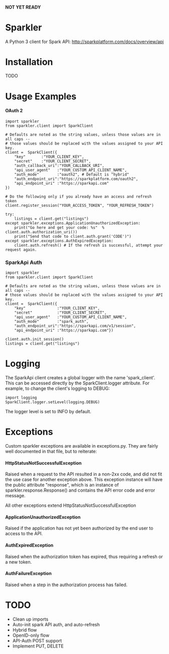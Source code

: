 #### NOT YET READY

Sparkler
========
A Python 3 client for Spark API: http://sparkplatform.com/docs/overview/api

Installation
========
TODO

Usage Examples
========
#### OAuth 2
    import sparkler
    from sparkler.client import SparkClient

    # Defaults are noted as the string values, unless those values are in all caps --
    # those values should be replaced with the values assigned to your API key.
    client =  SparkClient({
        "key"       :"YOUR_CLIENT_KEY",  
        "secret"    :"YOUR_CLIENT_SECRET", 
        "auth_callback_uri":"YOUR_CALLBACK_URI", 
        "api_user_agent"   :"YOUR_CUSTOM_API_CLIENT_NAME",
        "auth_mode"        :"oauth2", # Default is "hybrid"
        "auth_endpoint_uri":"https://sparkplatform.com/oauth2",
        "api_endpoint_uri" :"https://sparkapi.com"
    })

    # Do the following only if you already have an access and refresh token
    client.register_session("YOUR_ACCESS_TOKEN", "YOUR_REFRESH_TOKEN")

    try:
        listings = client.get("listings")
    except sparkler.exceptions.ApplicationUnauthorizedException:
        print("Go here and get your code: %s"  % client.auth.authorization_uri())
        print("Send that code to client.auth.grant('CODE')")
    except sparkler.exceptions.AuthExpiredException:
        client.auth.refresh() # If the refresh is successful, attempt your request again.

### SparkApi Auth
    import sparkler
    from sparkler.client import SparkClient

    # Defaults are noted as the string values, unless those values are in all caps --
    # those values should be replaced with the values assigned to your API key.
    client =  SparkClient({
        "key"              :"YOUR_CLIENT_KEY",  
        "secret"           :"YOUR_CLIENT_SECRET", 
        "api_user_agent"   :"YOUR_CUSTOM_API_CLIENT_NAME",
        "auth_mode"        :"spark_auth", 
        "auth_endpoint_uri":"https://sparkapi.com/v1/session",
        "api_endpoint_uri" :"https://sparkapi.com"})

    client.auth.init_session()
    listings = client.get("listings")  

Logging
=======
The SparkApi client creates a global logger with the name 'spark_client'.  This can be accessed directly by the SparkClient.logger attribute.  For example, to change the client's logging to DEBUG:

    import logging
    SparkClient.logger.setLevel(logging.DEBUG)

The logger level is set to INFO by default.


Exceptions
========
Custom sparkler exceptions are available in exceptions.py.  They are fairly well documented 
in that file, but to reiterate:

#### HttpStatusNotSuccessfulException
Raised when a request to the API resulted in a non-2xx code, and did not fit the use
case for another exception above.  This exception instance will have the public 
attribute "response", which is an instance of sparkler.response.Response() and contains
the API error code and error message.

All other exceptions extend HttpStatusNotSuccessfulException

#### ApplicationUnauthorizedException
Raised if the application has not yet been authorized by the end user
to access to the API.

#### AuthExpiredException
Raised when the authorization token has expired, thus requiring a refresh or a new token.

#### AuthFailureException
Raised when a step in the authorization process has failed. 


TODO
========
* Clean up imports
* Auto-init spark API auth, and auto-refresh
* Hybrid flow
* OpenID-only flow
* API-Auth POST support
* Implement PUT, DELETE
